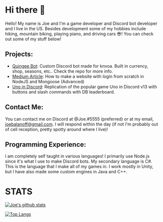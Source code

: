 # Hi there 👋
Hello! My name is Joe and I'm a game developer and Discord bot developer and I live in the US. Besides development some of my hobbies include hiking, mountain biking, playing piano, and driving cars 😎! You can check out some of my stuff below!

## Projects:

- [Quingee Bot](https://github.com/NomadApplications/QuingeeBot): Custom Discord bot made for knvoa. Built in currency, shop, seasons, etc.. Check the repo for more info.
- [Medium Article](https://medium.com/@joebalanoff/how-to-make-a-website-with-login-from-scratch-in-nodejs-and-mongoose-advanced-a99291be6517): How to make a website with login from scratch in NodeJS and Mongoose (Advanced)
- [Uno in Discord](https://github.com/NomadApplications/uno-in-discord): Replication of the popular game Uno in Discord v13 with buttons and slash commands with DB leaderboard.

## Contact Me:

You can contact me on Discord at @Joe.#5555 (preferred) or at my email, joebalanoff@gmail.com. I will respond within the day (if not I'm probably out of cell reception, pretty spotty around where I live)!

## Programming Experience:

I am completely self taught in various languages! I primarily use Node.js since it's what I use to make Discord bots. My secondary language is C#. This is the language that I make all of my games in. I work mostly in Unity, but I have also made some custom engines in Java and C++.


# STATS

[![Joe's github stats](https://github-readme-stats.vercel.app/api?username=joebalanoff&count_private=true&show_icons=true&theme=dark&hide_rank=false)](https://github.com/anuraghazra/github-readme-stats)

[![Top Langs](https://github-readme-stats.vercel.app/api/top-langs/?username=joebalanoff&theme=dark&layout=compact)](https://github.com/anuraghazra/github-readme-stats)
